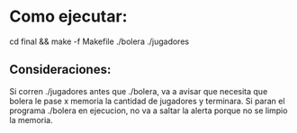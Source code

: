 
# Como ejecutar:
cd final && make -f Makefile
./bolera
./jugadores

## Consideraciones:
Si corren ./jugadores antes que ./bolera, va a avisar que necesita que bolera le pase x memoria la cantidad de jugadores y terminara.
Si paran el programa ./bolera en ejecucion, no va a saltar la alerta porque no se limpio la memoria.